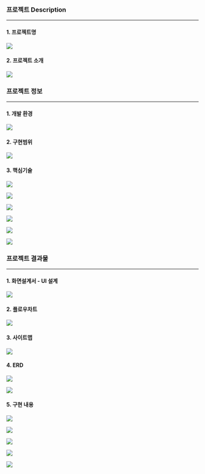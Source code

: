 ### 프로젝트 Description

------

#### 	1. 프로젝트명

![](./img/1.PNG)



#### 	2. 프로젝트 소개

![](./img/3.PNG)



### 프로젝트 정보

------

#### 	1. 개발 환경

![](./img/9.PNG)



#### 2. 구현범위

![](./img/7.PNG)



#### 3. 핵심기술

![](./img/10.PNG)

![](./img/11.PNG)

![](./img/12.PNG)

![](./img/13.PNG)

![](./img/14.PNG)

![](./img/15.PNG)



### 프로젝트 결과물

------

#### 1. 화면설계서 - UI 설계

![](./img/16.PNG)



#### 2. 플로우차트

![](./img/20.PNG)



#### 3. 사이트맵

![](./img/21.PNG)



#### 4. ERD

![](./img/22.PNG)

![](./img/23.PNG)



#### 5. 구현 내용

![](./img/26.PNG)

![](./img/31.PNG)

![](./img/28.PNG)

![](./img/29.PNG)

![](./img/30.PNG)